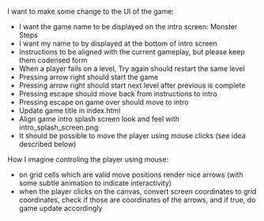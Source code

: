 I want to make some change to the UI of the game:

- I want the game name to be displayed on the intro screen: Monster Steps
- I want my name to by displayed at the bottom of intro screen
- Instructions to be aligned with the current gameplay, but please keep them codensed form
- When a player fails on a level, Try again should restart the same level
- Pressing arrow right should start the game
- Pressing arrow right should start next level after previous is complete
- Pressing escape should move back from instructions to intro
- Pressing escape on game over should move to intro
- Update game title in index.html
- Align game intro splash screen look and feel with intro_splash_screen.png
- It should be possible to move the player using mouse clicks (see idea described below)

How I imagine controling the player using mouse:

- on grid cells which are valid move positions render nice arrows (with some subtle animation to indicate interactivity)
- when the player clicks on the canvas, convert screen coordinates to grid coordinates, check if those are coordinates of the arrows, and if true, do game update accordingly
